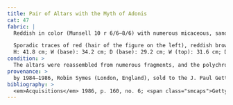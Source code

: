 ```yaml
---
title: Pair of Altars with the Myth of Adonis
cat: 47
fabric: |
  Reddish in color (Munsell 10 r 6/6–8/6) with numerous micaceous, sandy, carbonous, and calcareous inclusions of medium and large sizes; the clay is gray at the core. Pigments were applied over a layer of yellowish diluted clay and white slip.

  Sporadic traces of red (hair of the figure on the left), reddish brown (drapery of the same figure), and green pigment (musical instrument of the figure in the middle and drapery of the figure on the right).
  H: 41.8 cm; W (base): 34.2 cm; D (base): 29.2 cm; W (top): 31.6 cm; D (top): 27 cm; W (hollow): 2 cm; D (hollow): 1.6 cm
condition: >
  The altars were reassembled from numerous fragments, and the polychromy is almost entirely worn away. Before acquisition, they were probably subjected to an excessively aggressive cleaning that abraded the surface at several points. Nevertheless, large areas of a pale slip remain, over which traces of pigments can be seen. Slight amounts of soil/carbonate incrustations are also visible, especially in folds and details of the figures.
provenance: >
  by 1984–1986, Robin Symes (London, England), sold to the J. Paul Getty Museum, 1986.
bibliography: >
  <em>Acquisitions</em> 1986, p. 160, no. 6; <span class="smcaps">Getty</span> 1991, p. 40; S. Settis, “Idea dell’arte greca d’Occidente fra otto e novecento: Germania e Italia,” in <span class="smcaps">Settis</span> 1994, pp. 855–902, esp. pp. 893, 896, figs. 20–21; <span class="smcaps">Getty</span> 1997, p. 42; E. Towne Marcus, *Masterpieces of the J. Paul Getty Museum: Antiquities* (Los Angeles, 1997), pp. 84–85; <span class="smcaps">Getty</span> 2001, pp. 42–43; <span class="smcaps">Salapata</span> 2001; <span class="smcaps">Getty</span> 2002, p. 115; D. Sacks, <em>Encyclopedia of the Ancient Greek World</em> (New York, 2005) p. 6, illus. <span class="smcaps">Getty</span> 2010, p. 113; <span class="smcaps">Getty</span> 2015, p. 23.
---
```

